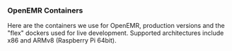 ### OpenEMR Containers

Here are the containers we use for OpenEMR, production versions and the "flex" dockers used for live development. Supported architectures include x86 and ARMv8 (Raspberry Pi 64bit).
